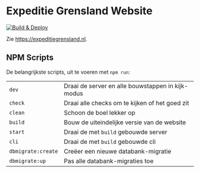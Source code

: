 # Expeditie Grensland Website

[![Build & Deploy](https://github.com/Expeditie-Grensland/Website/actions/workflows/build.yml/badge.svg)](https://github.com/Expeditie-Grensland/Website/actions/workflows/build.yml)

Zie <https://expeditiegrensland.nl>.

## NPM Scripts

De belangrijkste scripts, uit te voeren met `npm run`:

|                    |                                                   |
| ------------------ | ------------------------------------------------- |
| `dev`              | Draai de server en alle bouwstappen in kijk-modus |
| `check`            | Draai alle checks om te kijken of het goed zit    |
| `clean`            | Schoon de boel lekker op                          |
| `build`            | Bouw de uiteindelijke versie van de website       |
| `start`            | Draai de met `build` gebouwde server              |
| `cli`              | Draai de met `build` gebouwde cli                 |
| `dbmigrate:create` | Creëer een nieuwe databank-migratie               |
| `dbmigrate:up`     | Pas alle databank-migraties toe                   |
